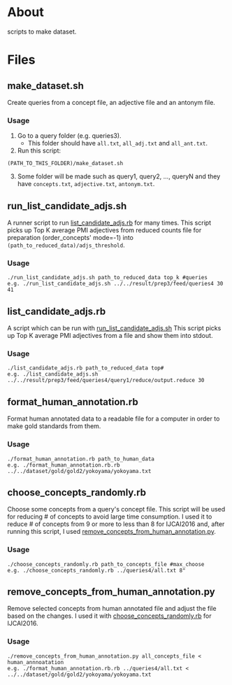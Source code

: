 # About
scripts to make dataset.

# Files
## make\_dataset.sh
Create queries from a concept file, an adjective file and an antonym file.

### Usage
1. Go to a query folder (e.g. queries3).
    - This folder should have ``all.txt``, ``all_adj.txt`` and ``all_ant.txt``.
2. Run this script:
```
(PATH_TO_THIS_FOLDER)/make_dataset.sh
```
3. Some folder will be made such as query1, query2, ..., queryN
and they have ``concepts.txt``, ``adjective.txt``, ``antonym.txt``.

## run\_list\_candidate\_adjs.sh
A runner script to run [list\_candidate\_adjs.rb](./list_candidate_adjs.rb) for many times.
This script picks up Top K average PMI adjectives from reduced counts file for preparation (order\_concepts' mode=-1)
into ``(path_to_reduced_data)/adjs_threshold``.

### Usage
```
./run_list_candidate_adjs.sh path_to_reduced_data top_k #queries
e.g. ./run_list_candidate_adjs.sh ../../result/prep3/feed/queries4 30 41
```


## list\_candidate\_adjs.rb
A script which can be run with [run\_list\_candidate\_adjs.sh](./run_list_candidate_adjs.sh)
This script picks up Top K average PMI adjectives from a file and show them into stdout.

### Usage
```
./list_candidate_adjs.rb path_to_reduced_data top#
e.g. ./list_candidate_adjs.sh ../../result/prep3/feed/queries4/query1/reduce/output.reduce 30
```


## format\_human\_annotation.rb
Format human annotated data to a readable file for a computer in order to make gold standards from them.

### Usage
```
./format_human_annotation.rb path_to_human_data
e.g. ./format_human_annotation.rb.rb ../../dataset/gold/gold2/yokoyama/yokoyama.txt
```


## choose\_concepts\_randomly.rb
Choose some concepts from a query's concept file.
This script will be used for reducing # of concepts to avoid large time consumption.
I used it to reduce # of concepts from 9 or more to less than 8 for IJCAI2016
and, after running this script,
I used [remove\_concepts\_from\_human\_annotation.py](remove_concepts_from_human_annotation.py).

### Usage
```
./choose_concepts_randomly.rb path_to_concepts_file #max_choose
e.g. ./choose_concepts_randomly.rb ../queries4/all.txt 8"
```


## remove\_concepts\_from\_human\_annotation.py
Remove selected concepts from human annotated file and adjust the file based on the changes.
I used it with [choose\_concepts\_randomly.rb](./choose_concepts_randomly.rb) for IJCAI2016.

### Usage
```
./remove_concepts_from_human_annotation.py all_concepts_file < human_annnoatation
e.g. ./format_human_annotation.rb.rb ../queries4/all.txt < ../../dataset/gold/gold2/yokoyama/yokoyama.txt
```

